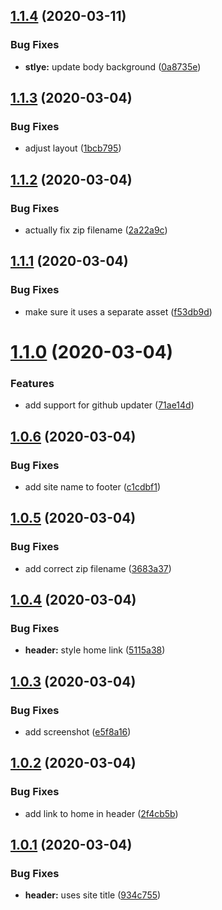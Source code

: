 ## [1.1.4](https://github.com/kurtrank/robot-rock/compare/v1.1.3...v1.1.4) (2020-03-11)


### Bug Fixes

* **stlye:** update body background ([0a8735e](https://github.com/kurtrank/robot-rock/commit/0a8735e01077ae0f60a3df250f1b656cd22b6ff9))

## [1.1.3](https://github.com/kurtrank/robot-rock/compare/v1.1.2...v1.1.3) (2020-03-04)


### Bug Fixes

* adjust layout ([1bcb795](https://github.com/kurtrank/robot-rock/commit/1bcb79534838fef6d5dd4aec897539efb471e987))

## [1.1.2](https://github.com/kurtrank/robot-rock/compare/v1.1.1...v1.1.2) (2020-03-04)


### Bug Fixes

* actually fix zip filename ([2a22a9c](https://github.com/kurtrank/robot-rock/commit/2a22a9cdeda35e01fa8bdfc539596e6c4ea2275f))

## [1.1.1](https://github.com/kurtrank/robot-rock/compare/v1.1.0...v1.1.1) (2020-03-04)


### Bug Fixes

* make sure it uses a separate asset ([f53db9d](https://github.com/kurtrank/robot-rock/commit/f53db9d79a3e515218524d5403bf4a279da814ff))

# [1.1.0](https://github.com/kurtrank/robot-rock/compare/v1.0.6...v1.1.0) (2020-03-04)


### Features

* add support for github updater ([71ae14d](https://github.com/kurtrank/robot-rock/commit/71ae14d4c8c410786aadad113562dab9c74405b2))

## [1.0.6](https://github.com/kurtrank/robot-rock/compare/v1.0.5...v1.0.6) (2020-03-04)


### Bug Fixes

* add site name to footer ([c1cdbf1](https://github.com/kurtrank/robot-rock/commit/c1cdbf1c2abeee525799f77031bb10a3ea0e37f0))

## [1.0.5](https://github.com/kurtrank/robot-rock/compare/v1.0.4...v1.0.5) (2020-03-04)


### Bug Fixes

* add correct zip filename ([3683a37](https://github.com/kurtrank/robot-rock/commit/3683a37171ad4267e4655aa735442ede89f2e1d5))

## [1.0.4](https://github.com/kurtrank/robot-rock/compare/v1.0.3...v1.0.4) (2020-03-04)


### Bug Fixes

* **header:** style home link ([5115a38](https://github.com/kurtrank/robot-rock/commit/5115a38bdcd680e845d7d3ba5d236394135fee0e))

## [1.0.3](https://github.com/kurtrank/robot-rock/compare/v1.0.2...v1.0.3) (2020-03-04)


### Bug Fixes

* add screenshot ([e5f8a16](https://github.com/kurtrank/robot-rock/commit/e5f8a16e19a5706aeaba6d1548ce3d44d3a9ff61))

## [1.0.2](https://github.com/kurtrank/robot-rock/compare/v1.0.1...v1.0.2) (2020-03-04)


### Bug Fixes

* add link to home in header ([2f4cb5b](https://github.com/kurtrank/robot-rock/commit/2f4cb5b8dcd339c164619401c94d85a35d46bb59))

## [1.0.1](https://github.com/kurtrank/robot-rock/compare/v1.0.0...v1.0.1) (2020-03-04)


### Bug Fixes

* **header:** uses site title ([934c755](https://github.com/kurtrank/robot-rock/commit/934c755052d035740c5574cd4fdf4971fa22739e))
